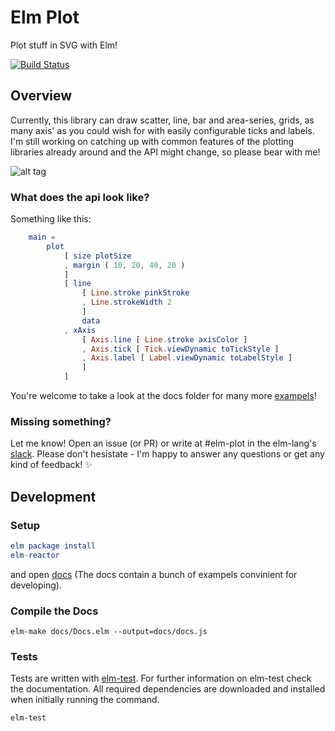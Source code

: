 # Elm Plot

Plot stuff in SVG with Elm!

[![Build Status](https://travis-ci.org/terezka/elm-plot.svg?branch=master)](https://travis-ci.org/terezka/elm-plot)

## Overview

Currently, this library can draw scatter, line, bar and area-series, grids, as many axis' as you could wish for with easily configurable ticks and labels. I'm still working on catching up with common features of the plotting libraries already around and the API might change, so please bear with me!

![alt tag](https://raw.githubusercontent.com/terezka/elm-plot/master/example.png)


### What does the api look like?

Something like this:

```elm
    main =
		plot
			[ size plotSize
			, margin ( 10, 20, 40, 20 )
			]
			[ line
			    [ Line.stroke pinkStroke
			    , Line.strokeWidth 2
			    ]
			    data
			, xAxis
			    [ Axis.line [ Line.stroke axisColor ]
			    , Axis.tick [ Tick.viewDynamic toTickStyle ]
			    , Axis.label [ Label.viewDynamic toLabelStyle ]
			    ]
			]
```

You're welcome to take a look at the docs folder for many more [exampels](https://github.com/terezka/elm-plot/tree/master/docs)! 

### Missing something?

Let me know! Open an issue (or PR) or write at #elm-plot in the elm-lang's [slack](http://elmlang.herokuapp.com). Please don't hesistate - I'm happy to answer any questions or get any kind of feedback! ✨

## Development

### Setup

```elm
elm package install
elm-reactor
```

and open [docs](http://localhost:8000/docs/Docs.elm) (The docs contain a bunch of exampels convinient for developing).

### Compile the Docs

```
elm-make docs/Docs.elm --output=docs/docs.js
```

### Tests

Tests are written with [elm-test](https://github.com/elm-community/elm-test).
For further information on elm-test check the documentation.
All required dependencies are downloaded and installed when initially running the command.

```
elm-test
```
